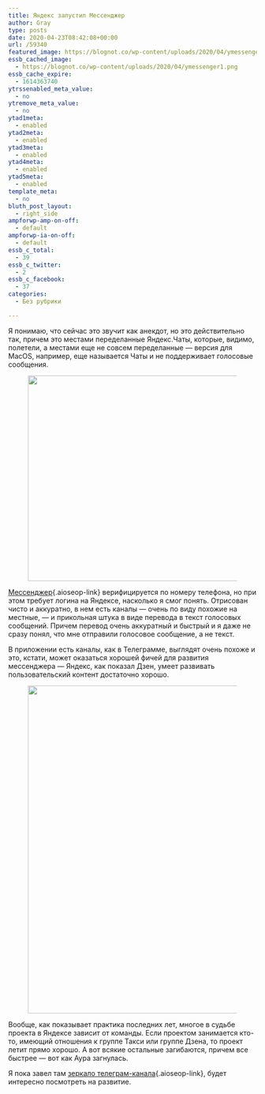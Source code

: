 ```yaml
---
title: Яндекс запустил Мессенджер
author: Gray
type: posts
date: 2020-04-23T08:42:08+00:00
url: /59340
featured_image: https://blognot.co/wp-content/uploads/2020/04/ymessenger1.png
essb_cached_image:
  - https://blognot.co/wp-content/uploads/2020/04/ymessenger1.png
essb_cache_expire:
  - 1614363740
ytrssenabled_meta_value:
  - no
ytremove_meta_value:
  - no
ytad1meta:
  - enabled
ytad2meta:
  - enabled
ytad3meta:
  - enabled
ytad4meta:
  - enabled
ytad5meta:
  - enabled
template_meta:
  - no
bluth_post_layout:
  - right_side
ampforwp-amp-on-off:
  - default
ampforwp-ia-on-off:
  - default
essb_c_total:
  - 39
essb_c_twitter:
  - 2
essb_c_facebook:
  - 37
categories:
  - Без рубрики

---
```








Я понимаю, что сейчас это звучит как анекдот, но это действительно так, причем это местами переделанные Яндекс.Чаты, которые, видимо, полетели, а местами еще не совсем переделанные — версия для MacOS, например, еще называется Чаты и не поддерживает голосовые сообщения.

<div class="wp-block-image">
  <figure class="aligncenter size-large"><img data-attachment-id="59343" data-permalink="https://blognot.co/59340/ymessenger1" data-orig-file="https://i0.wp.com/blognot.co/wp-content/uploads/2020/04/ymessenger1.png?fit=1000%2C563&ssl=1" data-orig-size="1000,563" data-comments-opened="1" data-image-meta="{&quot;aperture&quot;:&quot;0&quot;,&quot;credit&quot;:&quot;&quot;,&quot;camera&quot;:&quot;&quot;,&quot;caption&quot;:&quot;&quot;,&quot;created_timestamp&quot;:&quot;0&quot;,&quot;copyright&quot;:&quot;&quot;,&quot;focal_length&quot;:&quot;0&quot;,&quot;iso&quot;:&quot;0&quot;,&quot;shutter_speed&quot;:&quot;0&quot;,&quot;title&quot;:&quot;&quot;,&quot;orientation&quot;:&quot;0&quot;}" data-image-title="ymessenger1" data-image-description="" data-medium-file="https://i0.wp.com/blognot.co/wp-content/uploads/2020/04/ymessenger1.png?fit=300%2C169&ssl=1" data-large-file="https://i0.wp.com/blognot.co/wp-content/uploads/2020/04/ymessenger1.png?fit=740%2C417&ssl=1" width="740" height="417" src="https://i0.wp.com/blognot.co/wp-content/uploads/2020/04/ymessenger1.png?resize=740%2C417&#038;ssl=1" alt="" class="wp-image-59343" srcset="https://i0.wp.com/blognot.co/wp-content/uploads/2020/04/ymessenger1.png?w=1000&ssl=1 1000w, https://i0.wp.com/blognot.co/wp-content/uploads/2020/04/ymessenger1.png?resize=300%2C169&ssl=1 300w, https://i0.wp.com/blognot.co/wp-content/uploads/2020/04/ymessenger1.png?resize=768%2C432&ssl=1 768w, https://i0.wp.com/blognot.co/wp-content/uploads/2020/04/ymessenger1.png?resize=700%2C394&ssl=1 700w, https://i0.wp.com/blognot.co/wp-content/uploads/2020/04/ymessenger1.png?resize=800%2C450&ssl=1 800w, https://i0.wp.com/blognot.co/wp-content/uploads/2020/04/ymessenger1.png?w=1200&ssl=1 1200w" sizes="(max-width: 740px) 100vw, 740px" data-recalc-dims="1" /></figure>


[Мессенджер][1]{.aioseop-link} верифицируется по номеру телефона, но при этом требует логина на Яндексе, насколько я смог понять. Отрисован чисто и аккуратно, в нем есть каналы — очень по виду похожие на местные, — и прикольная штука в виде перевода в текст голосовых сообщений. Причем перевод очень аккуратный и быстрый и я даже не сразу понял, что мне отправили голосовое сообщение, а не текст.

В приложении есть каналы, как в Телеграмме, выглядят очень похоже и это, кстати, может оказаться хорошей фичей для развития мессенджера — Яндекс, как показал Дзен, умеет развивать пользовательский контент достаточно хорошо.<figure class="wp-block-image size-large">

<img data-attachment-id="59344" data-permalink="https://blognot.co/59340/%d1%81%d0%bd%d0%b8%d0%bc%d0%be%d0%ba-%d1%8d%d0%ba%d1%80%d0%b0%d0%bd%d0%b0-2020-04-23-%d0%b2-11-38-41" data-orig-file="https://i1.wp.com/blognot.co/wp-content/uploads/2020/04/Снимок-экрана-2020-04-23-в-11.38.41.png?fit=1274%2C665&ssl=1" data-orig-size="1274,665" data-comments-opened="1" data-image-meta="{&quot;aperture&quot;:&quot;0&quot;,&quot;credit&quot;:&quot;&quot;,&quot;camera&quot;:&quot;&quot;,&quot;caption&quot;:&quot;&quot;,&quot;created_timestamp&quot;:&quot;0&quot;,&quot;copyright&quot;:&quot;&quot;,&quot;focal_length&quot;:&quot;0&quot;,&quot;iso&quot;:&quot;0&quot;,&quot;shutter_speed&quot;:&quot;0&quot;,&quot;title&quot;:&quot;&quot;,&quot;orientation&quot;:&quot;0&quot;}" data-image-title="Снимок-экрана-2020-04-23-в-11.38.41" data-image-description="" data-medium-file="https://i1.wp.com/blognot.co/wp-content/uploads/2020/04/Снимок-экрана-2020-04-23-в-11.38.41.png?fit=300%2C157&ssl=1" data-large-file="https://i1.wp.com/blognot.co/wp-content/uploads/2020/04/Снимок-экрана-2020-04-23-в-11.38.41.png?fit=740%2C387&ssl=1" width="1274" height="665" src="https://i1.wp.com/blognot.co/wp-content/uploads/2020/04/Снимок-экрана-2020-04-23-в-11.38.41.png?fit=740%2C387&ssl=1" alt="" class="wp-image-59344" srcset="https://i1.wp.com/blognot.co/wp-content/uploads/2020/04/Снимок-экрана-2020-04-23-в-11.38.41.png?w=1274&ssl=1 1274w, https://i1.wp.com/blognot.co/wp-content/uploads/2020/04/Снимок-экрана-2020-04-23-в-11.38.41.png?resize=300%2C157&ssl=1 300w, https://i1.wp.com/blognot.co/wp-content/uploads/2020/04/Снимок-экрана-2020-04-23-в-11.38.41.png?resize=1024%2C535&ssl=1 1024w, https://i1.wp.com/blognot.co/wp-content/uploads/2020/04/Снимок-экрана-2020-04-23-в-11.38.41.png?resize=768%2C401&ssl=1 768w, https://i1.wp.com/blognot.co/wp-content/uploads/2020/04/Снимок-экрана-2020-04-23-в-11.38.41.png?resize=700%2C365&ssl=1 700w, https://i1.wp.com/blognot.co/wp-content/uploads/2020/04/Снимок-экрана-2020-04-23-в-11.38.41.png?resize=800%2C418&ssl=1 800w" sizes="(max-width: 740px) 100vw, 740px" /> </figure> 

Вообще, как показывает практика последних лет, многое в судьбе проекта в Яндексе зависит от команды. Если проектом занимается кто-то, имеющий отношения к группе Такси или группе Дзена, то проект летит прямо хорошо. А вот всякие остальные загибаются, причем все быстрее — вот как Аура загнулась.

Я пока завел там [зеркало телеграм-канала][2]{.aioseop-link}, будет интересно посмотреть на развитие.

 [1]: https://yandex.ru/messenger
 [2]: https://yandex.ru/chat#/join/4c8e16c9-537a-4602-986b-a8c5c75f4997